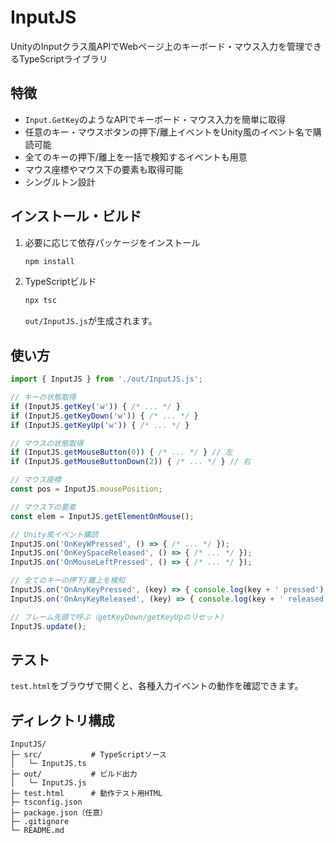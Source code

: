 # InputJS

UnityのInputクラス風APIでWebページ上のキーボード・マウス入力を管理できるTypeScriptライブラリ

## 特徴
- `Input.GetKey`のようなAPIでキーボード・マウス入力を簡単に取得
- 任意のキー・マウスボタンの押下/離上イベントをUnity風のイベント名で購読可能
- 全てのキーの押下/離上を一括で検知するイベントも用意
- マウス座標やマウス下の要素も取得可能
- シングルトン設計

## インストール・ビルド
1. 必要に応じて依存パッケージをインストール
   ```sh
   npm install
   ```
2. TypeScriptビルド
   ```sh
   npx tsc
   ```
   `out/InputJS.js`が生成されます。

## 使い方
```js
import { InputJS } from './out/InputJS.js';

// キーの状態取得
if (InputJS.getKey('w')) { /* ... */ }
if (InputJS.getKeyDown('w')) { /* ... */ }
if (InputJS.getKeyUp('w')) { /* ... */ }

// マウスの状態取得
if (InputJS.getMouseButton(0)) { /* ... */ } // 左
if (InputJS.getMouseButtonDown(2)) { /* ... */ } // 右

// マウス座標
const pos = InputJS.mousePosition;

// マウス下の要素
const elem = InputJS.getElementOnMouse();

// Unity風イベント購読
InputJS.on('OnKeyWPressed', () => { /* ... */ });
InputJS.on('OnKeySpaceReleased', () => { /* ... */ });
InputJS.on('OnMouseLeftPressed', () => { /* ... */ });

// 全てのキーの押下/離上を検知
InputJS.on('OnAnyKeyPressed', (key) => { console.log(key + ' pressed'); });
InputJS.on('OnAnyKeyReleased', (key) => { console.log(key + ' released'); });

// フレーム先頭で呼ぶ（getKeyDown/getKeyUpのリセット）
InputJS.update();
```

## テスト
`test.html`をブラウザで開くと、各種入力イベントの動作を確認できます。

## ディレクトリ構成
```
InputJS/
├─ src/           # TypeScriptソース
│   └─ InputJS.ts
├─ out/           # ビルド出力
│   └─ InputJS.js
├─ test.html      # 動作テスト用HTML
├─ tsconfig.json
├─ package.json（任意）
├─ .gitignore
└─ README.md
```
